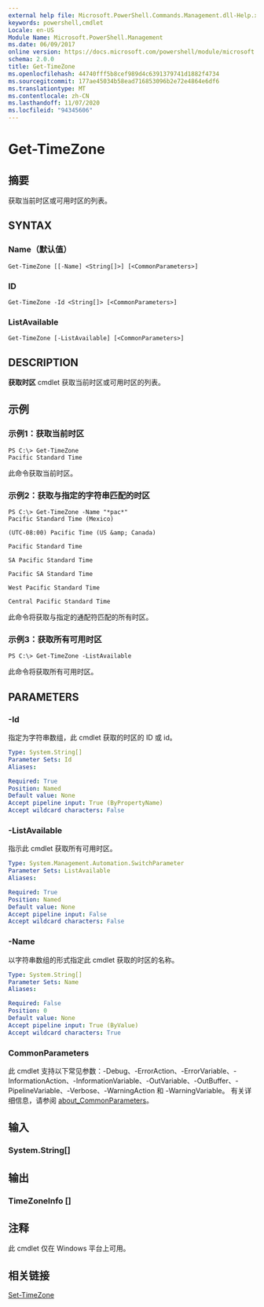 ```yaml
---
external help file: Microsoft.PowerShell.Commands.Management.dll-Help.xml
keywords: powershell,cmdlet
Locale: en-US
Module Name: Microsoft.PowerShell.Management
ms.date: 06/09/2017
online version: https://docs.microsoft.com/powershell/module/microsoft.powershell.management/get-timezone?view=powershell-7&WT.mc_id=ps-gethelp
schema: 2.0.0
title: Get-TimeZone
ms.openlocfilehash: 44740fff5b8cef989d4c6391379741d1882f4734
ms.sourcegitcommit: 177ae45034b58ead716853096b2e72e4864e6df6
ms.translationtype: MT
ms.contentlocale: zh-CN
ms.lasthandoff: 11/07/2020
ms.locfileid: "94345606"
---
```

# Get-TimeZone

## 摘要
获取当前时区或可用时区的列表。

## SYNTAX

### Name（默认值）

```
Get-TimeZone [[-Name] <String[]>] [<CommonParameters>]
```

### ID

```
Get-TimeZone -Id <String[]> [<CommonParameters>]
```

### ListAvailable

```
Get-TimeZone [-ListAvailable] [<CommonParameters>]
```

## DESCRIPTION

**获取时区** cmdlet 获取当前时区或可用时区的列表。

## 示例

### 示例1：获取当前时区

```
PS C:\> Get-TimeZone
Pacific Standard Time
```

此命令获取当前时区。

### 示例2：获取与指定的字符串匹配的时区

```
PS C:\> Get-TimeZone -Name "*pac*"
Pacific Standard Time (Mexico)

(UTC-08:00) Pacific Time (US &amp; Canada)

Pacific Standard Time

SA Pacific Standard Time

Pacific SA Standard Time

West Pacific Standard Time

Central Pacific Standard Time
```

此命令将获取与指定的通配符匹配的所有时区。

### 示例3：获取所有可用时区

```
PS C:\> Get-TimeZone -ListAvailable
```

此命令将获取所有可用时区。

## PARAMETERS

### -Id

指定为字符串数组，此 cmdlet 获取的时区的 ID 或 id。

```yaml
Type: System.String[]
Parameter Sets: Id
Aliases:

Required: True
Position: Named
Default value: None
Accept pipeline input: True (ByPropertyName)
Accept wildcard characters: False
```

### -ListAvailable

指示此 cmdlet 获取所有可用时区。

```yaml
Type: System.Management.Automation.SwitchParameter
Parameter Sets: ListAvailable
Aliases:

Required: True
Position: Named
Default value: None
Accept pipeline input: False
Accept wildcard characters: False
```

### -Name

以字符串数组的形式指定此 cmdlet 获取的时区的名称。

```yaml
Type: System.String[]
Parameter Sets: Name
Aliases:

Required: False
Position: 0
Default value: None
Accept pipeline input: True (ByValue)
Accept wildcard characters: True
```

### CommonParameters

此 cmdlet 支持以下常见参数：-Debug、-ErrorAction、-ErrorVariable、-InformationAction、-InformationVariable、-OutVariable、-OutBuffer、-PipelineVariable、-Verbose、-WarningAction 和 -WarningVariable。 有关详细信息，请参阅 [about_CommonParameters](https://go.microsoft.com/fwlink/?LinkID=113216)。

## 输入

### System.String[]

## 输出

### TimeZoneInfo []

## 注释

此 cmdlet 仅在 Windows 平台上可用。

## 相关链接

[Set-TimeZone](Set-TimeZone.md)
